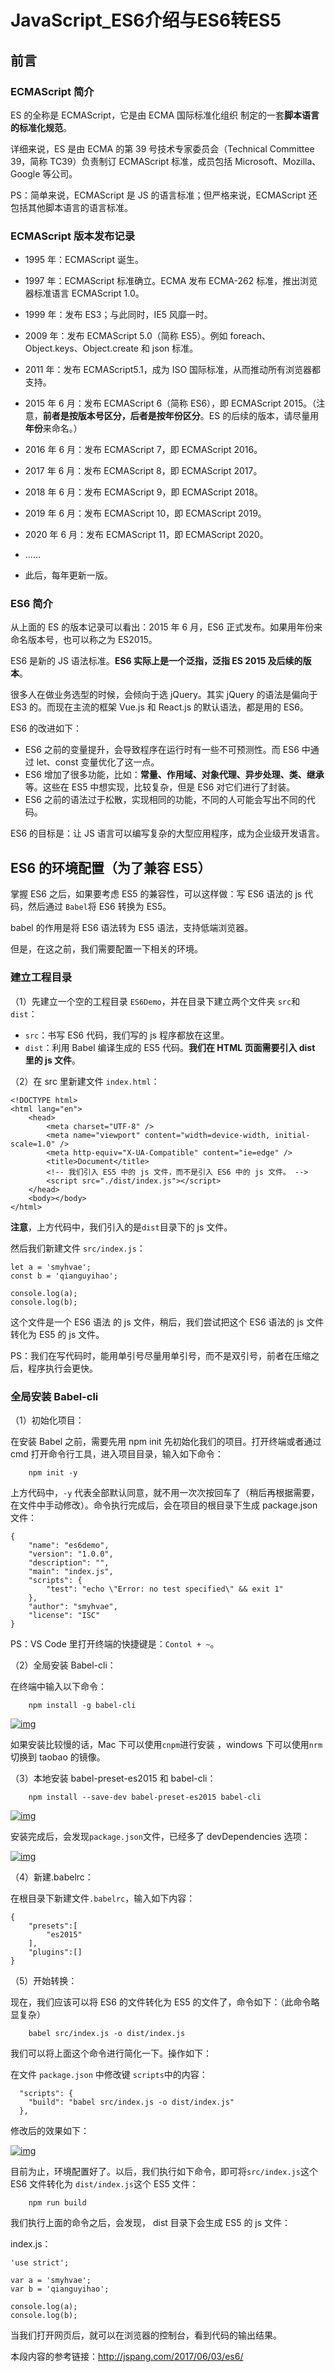 # JavaScript_ES6介绍与ES6转ES5

## 前言

### ECMAScript 简介

ES 的全称是 ECMAScript，它是由 ECMA 国际标准化组织 制定的一套**脚本语言的标准化规范**。

详细来说，ES 是由 ECMA 的第 39 号技术专家委员会（Technical Committee 39，简称 TC39）负责制订 ECMAScript 标准，成员包括 Microsoft、Mozilla、Google 等公司。

PS：简单来说，ECMAScript 是 JS 的语言标准；但严格来说，ECMAScript 还包括其他脚本语言的语言标准。

### ECMAScript 版本发布记录

- 1995 年：ECMAScript 诞生。
- 1997 年：ECMAScript 标准确立。ECMA 发布 ECMA-262 标准，推出浏览器标准语言 ECMAScript 1.0。
- 1999 年：发布 ES3；与此同时，IE5 风靡一时。
- 2009 年：发布 ECMAScript 5.0（简称 ES5）。例如 foreach、Object.keys、Object.create 和 json 标准。
- 2011 年：发布 ECMAScript5.1，成为 ISO 国际标准，从而推动所有浏览器都支持。
- 2015 年 6 月：发布 ECMAScript 6（简称 ES6），即 ECMAScript 2015。（注意，**前者是按版本号区分，后者是按年份区分**。ES 的后续的版本，请尽量用**年份**来命名。）
- 2016 年 6 月：发布 ECMAScript 7，即 ECMAScript 2016。
- 2017 年 6 月：发布 ECMAScript 8，即 ECMAScript 2017。
- 2018 年 6 月：发布 ECMAScript 9，即 ECMAScript 2018。
- 2019 年 6 月：发布 ECMAScript 10，即 ECMAScript 2019。
- 2020 年 6 月：发布 ECMAScript 11，即 ECMAScript 2020。
- ......

- 此后，每年更新一版。

### ES6 简介

从上面的 ES 的版本记录可以看出：2015 年 6 月，ES6 正式发布。如果用年份来命名版本号，也可以称之为 ES2015。

ES6 是新的 JS 语法标准。**ES6 实际上是一个泛指，泛指 ES 2015 及后续的版本**。

很多人在做业务选型的时候，会倾向于选 jQuery。其实 jQuery 的语法是偏向于 ES3 的。而现在主流的框架 Vue.js 和 React.js 的默认语法，都是用的 ES6。

ES6 的改进如下：

- ES6 之前的变量提升，会导致程序在运行时有一些不可预测性。而 ES6 中通过 let、const 变量优化了这一点。
- ES6 增加了很多功能，比如：**常量、作用域、对象代理、异步处理、类、继承**等。这些在 ES5 中想实现，比较复杂，但是 ES6 对它们进行了封装。
- ES6 之前的语法过于松散，实现相同的功能，不同的人可能会写出不同的代码。

ES6 的目标是：让 JS 语言可以编写复杂的大型应用程序，成为企业级开发语言。

## ES6 的环境配置（为了兼容 ES5）

掌握 ES6 之后，如果要考虑 ES5 的兼容性，可以这样做：写 ES6 语法的 js 代码，然后通过 `Babel`将 ES6 转换为 ES5。

babel 的作用是将 ES6 语法转为 ES5 语法，支持低端浏览器。

但是，在这之前，我们需要配置一下相关的环境。

### 建立工程目录

（1）先建立一个空的工程目录 `ES6Demo`，并在目录下建立两个文件夹 `src`和 `dist`：

- `src`：书写 ES6 代码，我们写的 js 程序都放在这里。
- `dist`：利用 Babel 编译生成的 ES5 代码。**我们在 HTML 页面需要引入 dist 里的 js 文件**。

（2）在 src 里新建文件 `index.html`：

```
<!DOCTYPE html>
<html lang="en">
    <head>
        <meta charset="UTF-8" />
        <meta name="viewport" content="width=device-width, initial-scale=1.0" />
        <meta http-equiv="X-UA-Compatible" content="ie=edge" />
        <title>Document</title>
        <!-- 我们引入 ES5 中的 js 文件，而不是引入 ES6 中的 js 文件。 -->
        <script src="./dist/index.js"></script>
    </head>
    <body></body>
</html>
```

**注意**，上方代码中，我们引入的是`dist`目录下的 js 文件。

然后我们新建文件 `src/index.js`：

```
let a = 'smyhvae';
const b = 'qianguyihao';

console.log(a);
console.log(b);
```

这个文件是一个 ES6 语法 的 js 文件，稍后，我们尝试把这个 ES6 语法的 js 文件转化为 ES5 的 js 文件。

PS：我们在写代码时，能用单引号尽量用单引号，而不是双引号，前者在压缩之后，程序执行会更快。

### 全局安装 Babel-cli

（1）初始化项目：

在安装 Babel 之前，需要先用 npm init 先初始化我们的项目。打开终端或者通过 cmd 打开命令行工具，进入项目目录，输入如下命令：

```
	npm init -y
```

上方代码中，`-y` 代表全部默认同意，就不用一次次按回车了（稍后再根据需要，在文件中手动修改）。命令执行完成后，会在项目的根目录下生成 package.json 文件：

```
{
    "name": "es6demo",
    "version": "1.0.0",
    "description": "",
    "main": "index.js",
    "scripts": {
        "test": "echo \"Error: no test specified\" && exit 1"
    },
    "author": "smyhvae",
    "license": "ISC"
}
```

PS：VS Code 里打开终端的快捷键是：`Contol + ~`。

（2）全局安装 Babel-cli：

在终端中输入以下命令：

```
	npm install -g babel-cli
```

[![img](https://camo.githubusercontent.com/6a7054ba59d111bdc6f16529c07a46c7cb783965/687474703a2f2f696d672e736d79687661652e636f6d2f32303138303330345f313330352e706e67)](https://camo.githubusercontent.com/6a7054ba59d111bdc6f16529c07a46c7cb783965/687474703a2f2f696d672e736d79687661652e636f6d2f32303138303330345f313330352e706e67)

如果安装比较慢的话，Mac 下可以使用`cnpm`进行安装 ，windows 下可以使用`nrm`切换到 taobao 的镜像。

（3）本地安装 babel-preset-es2015 和 babel-cli：

```
	npm install --save-dev babel-preset-es2015 babel-cli
```

[![img](https://camo.githubusercontent.com/13fdf2ba7115e516de3c0f8cb9a6ff15e5413bcf/687474703a2f2f696d672e736d79687661652e636f6d2f32303138303330345f313330372e706e67)](https://camo.githubusercontent.com/13fdf2ba7115e516de3c0f8cb9a6ff15e5413bcf/687474703a2f2f696d672e736d79687661652e636f6d2f32303138303330345f313330372e706e67)

安装完成后，会发现`package.json`文件，已经多了 devDependencies 选项：

[![img](https://camo.githubusercontent.com/8d79d05d836cb551811075eebf2cc387f9898caf/687474703a2f2f696d672e736d79687661652e636f6d2f32303138303330345f313330382e706e67)](https://camo.githubusercontent.com/8d79d05d836cb551811075eebf2cc387f9898caf/687474703a2f2f696d672e736d79687661652e636f6d2f32303138303330345f313330382e706e67)

（4）新建.babelrc：

在根目录下新建文件`.babelrc`，输入如下内容：

```
{
    "presets":[
        "es2015"
    ],
    "plugins":[]
}
```

（5）开始转换：

现在，我们应该可以将 ES6 的文件转化为 ES5 的文件了，命令如下：（此命令略显复杂）

```
	babel src/index.js -o dist/index.js
```

我们可以将上面这个命令进行简化一下。操作如下：

在文件 `package.json` 中修改键 `scripts`中的内容：

```
  "scripts": {
    "build": "babel src/index.js -o dist/index.js"
  },
```

修改后的效果如下：

[![img](https://camo.githubusercontent.com/0a4b2ef53a4f726b33660c8290a8a849d0c649aa/687474703a2f2f696d672e736d79687661652e636f6d2f32303138303330345f313331352e706e67)](https://camo.githubusercontent.com/0a4b2ef53a4f726b33660c8290a8a849d0c649aa/687474703a2f2f696d672e736d79687661652e636f6d2f32303138303330345f313331352e706e67)

目前为止，环境配置好了。以后，我们执行如下命令，即可将`src/index.js`这个 ES6 文件转化为 `dist/index.js`这个 ES5 文件：

```
	npm run build
```

我们执行上面的命令之后，会发现， dist 目录下会生成 ES5 的 js 文件：

index.js：

```
'use strict';

var a = 'smyhvae';
var b = 'qianguyihao';

console.log(a);
console.log(b);
```

当我们打开网页后，就可以在浏览器的控制台，看到代码的输出结果。

本段内容的参考链接：http://jspang.com/2017/06/03/es6/